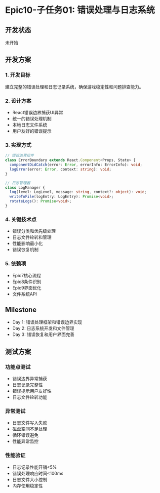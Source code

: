 # Epic10-子任务01: 错误处理与日志系统

## 开发状态
未开始

## 开发方案

### 1. 开发目标
建立完整的错误处理和日志记录系统，确保游戏稳定性和问题排查能力。

### 2. 设计方案
- React错误边界捕获UI异常
- 统一的错误处理机制
- 本地日志文件系统
- 用户友好的错误提示

### 3. 实现方式
```typescript
// 错误边界组件
class ErrorBoundary extends React.Component<Props, State> {
  componentDidCatch(error: Error, errorInfo: ErrorInfo): void;
  logError(error: Error, context: string): void;
}

// 日志管理器
class LogManager {
  log(level: LogLevel, message: string, context?: object): void;
  writeToFile(logEntry: LogEntry): Promise<void>;
  rotateLogs(): Promise<void>;
}
```

### 4. 关键技术点
- 错误分类和优先级处理
- 日志文件轮转和管理
- 性能影响最小化
- 错误恢复机制

### 5. 依赖项
- Epic7核心流程
- Epic8条件识别
- Epic9界面优化
- 文件系统API

## Milestone

- Day 1: 错误处理框架和错误边界实现
- Day 2: 日志系统开发和文件管理
- Day 3: 错误恢复和用户界面完善

## 测试方案

### 功能点测试
- 错误边界异常捕获
- 日志记录完整性
- 错误提示用户友好性
- 日志文件轮转功能

### 异常测试
- 日志文件写入失败
- 磁盘空间不足处理
- 循环错误避免
- 性能异常监控

### 性能验证
- 日志记录性能开销<5%
- 错误处理响应时间<100ms
- 日志文件大小控制
- 内存使用稳定性